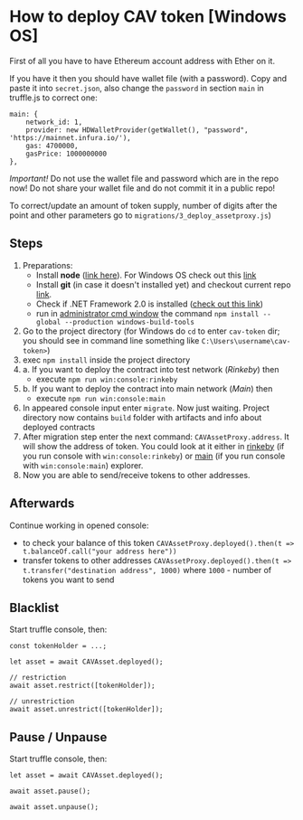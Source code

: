# How to deploy CAV token [Windows OS]

First of all you have to have Ethereum account address with Ether on it.

If you have it then you should have wallet file (with a password). Copy and paste it into `secret.json`, also change the `password` in section `main` in truffle.js to correct one:

```
main: {
    network_id: 1,
    provider: new HDWalletProvider(getWallet(), "password", 'https://mainnet.infura.io/'),
    gas: 4700000,
    gasPrice: 1000000000
},
```
*Important!* Do not use the wallet file and password which are in the repo now! Do not share your wallet file and do not commit it in a public repo!

To correct/update an amount of token supply, number of digits after the point and other parameters go to `migrations/3_deploy_assetproxy.js`)

## Steps
1. Preparations:
    - Install **node** ([link here](https://nodejs.org/en/)). For Windows OS check out this [link](http://blog.teamtreehouse.com/install-node-js-npm-windows)
    - Install **git** (in case it doesn't installed yet) and checkout current repo [link](https://github.com/git-for-windows/git/releases/download/v2.16.2.windows.1/Git-2.16.2-64-bit.exe).
    - Check if .NET Framework 2.0 is installed ([check out this link](https://docs.microsoft.com/en-us/dotnet/framework/install/dotnet-35-windows-10))
    - run in [administrator cmd window](https://www.howtogeek.com/194041/how-to-open-the-command-prompt-as-administrator-in-windows-8.1/) the command `npm install --global --production windows-build-tools`
2. Go to the project directory (for Windows do `cd` to enter `cav-token` dir; you should see in command line something like `C:\Users\username\cav-token>`)
3. exec `npm install` inside the project directory
4. a. If you want to deploy the contract into test network (*Rinkeby*) then
    - execute `npm run win:console:rinkeby`
5. b. If you want to deploy the contract into main network (*Main*) then
    - execute `npm run win:console:main`
6. In appeared console input enter `migrate`. Now just waiting.
        Project directory now contains `build` folder with artifacts and info about deployed contracts
7. After migration step enter the next command: `CAVAssetProxy.address`. It will show the address of token. You could look at it either in [rinkeby](https://rinkeby.etherscan.io) (if you run console with `win:console:rinkeby`) or [main](https://etherscan.io) (if you run console with `win:console:main`) explorer.
8. Now you are able to send/receive tokens to other addresses.

## Afterwards
Continue working in opened console:
- to check your balance of this token `CAVAssetProxy.deployed().then(t => t.balanceOf.call("your address here"))`
- transfer tokens to other addresses `CAVAssetProxy.deployed().then(t => t.transfer("destination address", 1000)` where `1000` - number of tokens you want to send

## Blacklist

Start truffle console, then:

```
const tokenHolder = ...;

let asset = await CAVAsset.deployed();

// restriction
await asset.restrict([tokenHolder]);

// unrestriction
await asset.unrestrict([tokenHolder]);

```

## Pause / Unpause

Start truffle console, then:

```
let asset = await CAVAsset.deployed();

await asset.pause();

await asset.unpause();
```
